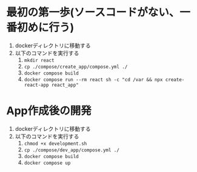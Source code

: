 # 最初の第一歩(ソースコードがない、一番初めに行う)
1. dockerディレクトリに移動する
1. 以下のコマンドを実行する
    1. `mkdir react`
    1. `cp ./compose/create_app/compose.yml ./`
    1. `docker compose build`
    1. `docker compose run --rm react sh -c "cd /var && npx create-react-app react_app"`

# App作成後の開発
1. dockerディレクトリに移動する
1. 以下のコマンドを実行する
    1. `chmod +x development.sh`
    1. `cp ./compose/dev_app/compose.yml ./`
    1. `docker compose build`
    1. `docker compose up`